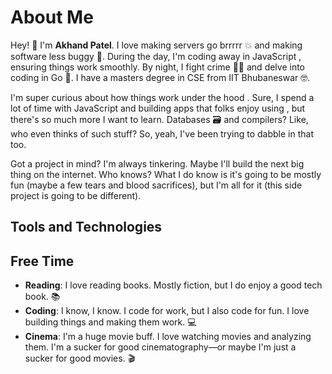 # About Me

Hey! 👋 I'm **Akhand Patel**. I love making servers go brrrrr 💥 and making software less buggy 🐞. During the day, I'm coding away in JavaScript , ensuring things work smoothly. By night, I fight crime 🦸‍♂️ and delve into coding in Go 🐹. I have a masters degree in CSE from IIT Bhubaneswar 🤓.

I'm super curious about how things work under the hood . Sure, I spend a lot of time with JavaScript and building apps that folks enjoy using , but there's so much more I want to learn. Databases 🗃️ and compilers? Like, who even thinks of such stuff?  So, yeah, I've been trying to dabble in that too.

Got a project in mind? I'm always tinkering. Maybe I'll build the next big thing on the internet. Who knows? What I do know is it's going to be mostly fun (maybe a few tears and blood sacrifices), but I'm all for it (this side project is going to be different).


## Tools and Technologies
<Badge type="tip" text="JavaScript" />
<Badge type="tip" text="Golang" />
<Badge type="tip" text="C/C++" />
<Badge type="tip" text="Git" />
<Badge type="tip" text="MongoDB" />
<Badge type="tip" text="PostgreSQL" />
<Badge type="tip" text="SQLite" />
<Badge type="tip" text="Redis" />
<Badge type="tip" text="Docker" />
<Badge type="tip" text="Node.js" />
<Badge type="tip" text="Express.js" />
<Badge type="tip" text="AWS" />
<Badge type="tip" text="Fastify.js" />
<Badge type="tip" text="Electron.js" />
<Badge type="tip" text="HTML" />
<Badge type="tip" text="CSS" />



## Free Time
- **Reading**: I love reading books. Mostly fiction, but I do enjoy a good tech book. 📚
- **Coding**: I know, I know. I code for work, but I also code for fun. I love building things and making them work. 💻
- **Cinema**: I'm a huge movie buff. I love watching movies and analyzing them. I'm a sucker for good cinematography—or maybe I'm just a sucker for good movies. 🎬
